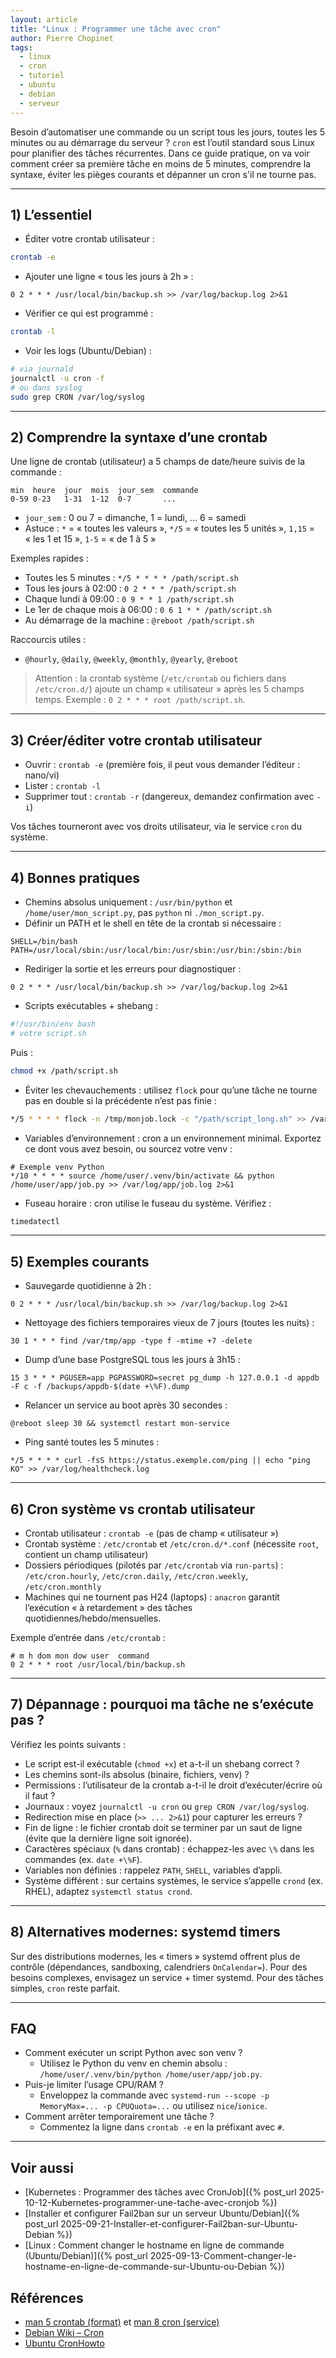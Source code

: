 ```yaml
---
layout: article
title: "Linux : Programmer une tâche avec cron"
author: Pierre Chopinet
tags:
  - linux
  - cron
  - tutoriel
  - ubuntu
  - debian
  - serveur
---
```


Besoin d’automatiser une commande ou un script tous les jours, toutes les 5 minutes ou au démarrage du serveur ? `cron` est l’outil standard sous Linux pour planifier des tâches récurrentes.
Dans ce guide pratique, on va voir comment créer sa première tâche en moins de 5 minutes, comprendre la syntaxe, éviter les pièges courants et dépanner un cron s'il ne tourne pas.
<!--more-->

---

## 1) L’essentiel

- Éditer votre crontab utilisateur :

```bash
crontab -e
```

- Ajouter une ligne « tous les jours à 2h » :

```
0 2 * * * /usr/local/bin/backup.sh >> /var/log/backup.log 2>&1
```

- Vérifier ce qui est programmé :

```bash
crontab -l
```

- Voir les logs (Ubuntu/Debian) :

```bash
# via journald
journalctl -u cron -f
# ou dans syslog
sudo grep CRON /var/log/syslog
```

---

## 2) Comprendre la syntaxe d’une crontab

Une ligne de crontab (utilisateur) a 5 champs de date/heure suivis de la commande :

```
min  heure  jour  mois  jour_sem  commande
0-59 0-23   1-31  1-12  0-7       ...
```

- `jour_sem` : 0 ou 7 = dimanche, 1 = lundi, … 6 = samedi
- Astuce : `*` = « toutes les valeurs », `*/5` = « toutes les 5 unités », `1,15` = « les 1 et 15 », `1-5` = « de 1 à 5 »

Exemples rapides :

- Toutes les 5 minutes : `*/5 * * * * /path/script.sh`
- Tous les jours à 02:00 : `0 2 * * * /path/script.sh`
- Chaque lundi à 09:00 : `0 9 * * 1 /path/script.sh`
- Le 1er de chaque mois à 06:00 : `0 6 1 * * /path/script.sh`
- Au démarrage de la machine : `@reboot /path/script.sh`

Raccourcis utiles :

- `@hourly`, `@daily`, `@weekly`, `@monthly`, `@yearly`, `@reboot`

> Attention : la crontab système (`/etc/crontab` ou fichiers dans `/etc/cron.d/`) ajoute un champ « utilisateur » après les 5 champs temps. Exemple : `0 2 * * * root /path/script.sh`.

---

## 3) Créer/éditer votre crontab utilisateur

- Ouvrir : `crontab -e` (première fois, il peut vous demander l’éditeur : nano/vi)
- Lister : `crontab -l`
- Supprimer tout : `crontab -r` (dangereux, demandez confirmation avec `-i`)

Vos tâches tourneront avec vos droits utilisateur, via le service `cron` du système.

---

## 4) Bonnes pratiques

- Chemins absolus uniquement : `/usr/bin/python` et `/home/user/mon_script.py`, pas `python` ni `./mon_script.py`.
- Définir un PATH et le shell en tête de la crontab si nécessaire :

```
SHELL=/bin/bash
PATH=/usr/local/sbin:/usr/local/bin:/usr/sbin:/usr/bin:/sbin:/bin
```

- Rediriger la sortie et les erreurs pour diagnostiquer :

```
0 2 * * * /usr/local/bin/backup.sh >> /var/log/backup.log 2>&1
```

- Scripts exécutables + shebang :

```bash
#!/usr/bin/env bash
# votre script.sh
```

Puis :

```bash
chmod +x /path/script.sh
```

- Éviter les chevauchements : utilisez `flock` pour qu’une tâche ne tourne pas en double si la précédente n’est pas finie :

```bash
*/5 * * * * flock -n /tmp/monjob.lock -c "/path/script_long.sh" >> /var/log/monjob.log 2>&1
```

- Variables d’environnement : cron a un environnement minimal. Exportez ce dont vous avez besoin, ou sourcez votre venv :

```
# Exemple venv Python
*/10 * * * * source /home/user/.venv/bin/activate && python /home/user/app/job.py >> /var/log/app/job.log 2>&1
```

- Fuseau horaire : cron utilise le fuseau du système. Vérifiez :

```bash
timedatectl
```

---

## 5) Exemples courants

- Sauvegarde quotidienne à 2h :

```
0 2 * * * /usr/local/bin/backup.sh >> /var/log/backup.log 2>&1
```

- Nettoyage des fichiers temporaires vieux de 7 jours (toutes les nuits) :

```
30 1 * * * find /var/tmp/app -type f -mtime +7 -delete
```

- Dump d’une base PostgreSQL tous les jours à 3h15 :

```
15 3 * * * PGUSER=app PGPASSWORD=secret pg_dump -h 127.0.0.1 -d appdb -F c -f /backups/appdb-$(date +\%F).dump
```

- Relancer un service au boot après 30 secondes :

```
@reboot sleep 30 && systemctl restart mon-service
```

- Ping santé toutes les 5 minutes :

```
*/5 * * * * curl -fsS https://status.exemple.com/ping || echo "ping KO" >> /var/log/healthcheck.log
```

---

## 6) Cron système vs crontab utilisateur

- Crontab utilisateur : `crontab -e` (pas de champ « utilisateur »)
- Crontab système : `/etc/crontab` et `/etc/cron.d/*.conf` (nécessite `root`, contient un champ utilisateur)
- Dossiers périodiques (pilotés par `/etc/crontab` via `run-parts`) : `/etc/cron.hourly`, `/etc/cron.daily`, `/etc/cron.weekly`, `/etc/cron.monthly`
- Machines qui ne tournent pas H24 (laptops) : `anacron` garantit l’exécution « à retardement » des tâches quotidiennes/hebdo/mensuelles.

Exemple d’entrée dans `/etc/crontab` :

```
# m h dom mon dow user  command
0 2 * * * root /usr/local/bin/backup.sh
```

---

## 7) Dépannage : pourquoi ma tâche ne s’exécute pas ?

Vérifiez les points suivants :

- Le script est-il exécutable (`chmod +x`) et a-t-il un shebang correct ?
- Les chemins sont-ils absolus (binaire, fichiers, venv) ?
- Permissions : l’utilisateur de la crontab a-t-il le droit d’exécuter/écrire où il faut ?
- Journaux : voyez `journalctl -u cron` ou `grep CRON /var/log/syslog`.
- Redirection mise en place (`>> ... 2>&1`) pour capturer les erreurs ?
- Fin de ligne : le fichier crontab doit se terminer par un saut de ligne (évite que la dernière ligne soit ignorée).
- Caractères spéciaux (`%` dans crontab) : échappez-les avec `\%` dans les commandes (ex. `date +\%F`).
- Variables non définies : rappelez `PATH`, `SHELL`, variables d’appli.
- Système différent : sur certains systèmes, le service s’appelle `crond` (ex. RHEL), adaptez `systemctl status crond`.

---

## 8) Alternatives modernes: systemd timers

Sur des distributions modernes, les « timers » systemd offrent plus de contrôle (dépendances, sandboxing, calendriers `OnCalendar=`).
Pour des besoins complexes, envisagez un service + timer systemd. Pour des tâches simples, `cron` reste parfait.

---

## FAQ

- Comment exécuter un script Python avec son venv ?
  - Utilisez le Python du venv en chemin absolu : `/home/user/.venv/bin/python /home/user/app/job.py`.
- Puis-je limiter l’usage CPU/RAM ?
  - Enveloppez la commande avec `systemd-run --scope -p MemoryMax=... -p CPUQuota=...` ou utilisez `nice`/`ionice`.
- Comment arrêter temporairement une tâche ?
  - Commentez la ligne dans `crontab -e` en la préfixant avec `#`.

---

## Voir aussi

- [Kubernetes : Programmer des tâches avec CronJob]({% post_url 2025-10-12-Kubernetes-programmer-une-tache-avec-cronjob %})
- [Installer et configurer Fail2ban sur un serveur Ubuntu/Debian]({% post_url 2025-09-21-Installer-et-configurer-Fail2ban-sur-Ubuntu-Debian %})
- [Linux : Comment changer le hostname en ligne de commande (Ubuntu/Debian)]({% post_url 2025-09-13-Comment-changer-le-hostname-en-ligne-de-commande-sur-Ubuntu-ou-Debian %})

## Références

- [man 5 crontab (format)](https://man7.org/linux/man-pages/man5/crontab.5.html) et [man 8 cron (service)](https://man7.org/linux/man-pages/man8/cron.8.html)
- [Debian Wiki – Cron](https://wiki.debian.org/cron)
- [Ubuntu CronHowto](https://help.ubuntu.com/community/CronHowto)
